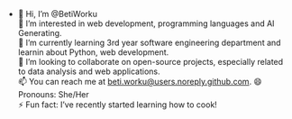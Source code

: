 - 👋 Hi, I’m @BetiWorku  
👀 I’m interested in web development, programming languages and AI Generating.  
🌱 I’m currently learning 3rd year software engineering department and learnin about Python, web development.  
💞️ I’m looking to collaborate on open-source projects, especially related to data analysis and web applications.  
📫 You can reach me at beti.worku@users.noreply.github.com.
😄 Pronouns: She/Her  
⚡ Fun fact: I’ve recently started learning how to cook!


<!---
BetiWorku/BetiWorku is a ✨ special ✨ repository because its `README.md` (this file) appears on your GitHub profile.
You can click the Preview link to take a look at your changes.
--->
